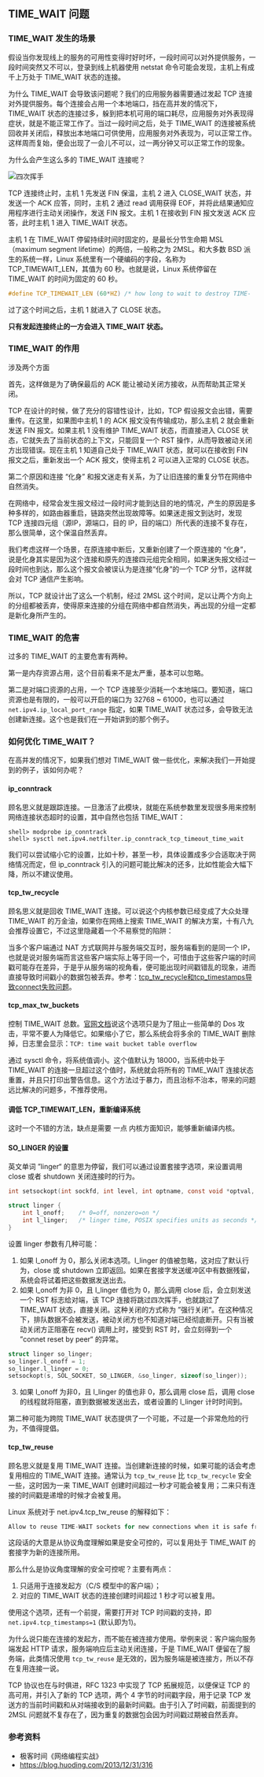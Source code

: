 ## TIME_WAIT 问题

### TIME_WAIT 发生的场景

假设当你发现线上的服务的可用性变得时好时坏，一段时间可以对外提供服务，一段时间突然又不可以，登录到线上机器使用 netstat 命令可能会发现，主机上有成千上万处于 TIME_WAIT 状态的连接。

为什么 TIME_WAIT 会导致该问题呢？我们的应用服务器需要通过发起 TCP 连接对外提供服务。每个连接会占用一个本地端口，挡在高并发的情况下，TIME_WAIT 状态的连接过多，躲到把本机可用的端口耗尽，应用服务对外表现得症状，就是不能正常工作了。当过一段时间之后，处于 TIME_WAIT 的连接被系统回收并关闭后，释放出本地端口可供使用，应用服务对外表现为，可以正常工作。这样周而复始，便会出现了一会儿不可以，过一两分钟又可以正常工作的现象。

为什么会产生这么多的 TIME_WAIT 连接呢？

![四次挥手](image/四次挥手.png)

TCP 连接终止时，主机 1 先发送 FIN 保温，主机 2 进入 CLOSE_WAIT 状态，并发送一个 ACK 应答，同时，主机 2 通过 read 调用获得 EOF，并将此结果通知应用程序进行主动关闭操作，发送 FIN 报文。主机 1 在接收到 FIN 报文发送 ACK 应答，此时主机 1 进入 TIME_WAIT 状态。

主机 1 在 TIME_WAIT 停留持续时间时固定的，是最长分节生命期 MSL（maximum segment lifetime）的两倍，一般称之为 2MSL。和大多数 BSD 派生的系统一样，Linux 系统里有一个硬编码的字段，名称为 TCP_TIMEWAIT_LEN，其值为 60 秒。也就是说，Linux 系统停留在 TIME_WAIT 的时间为固定的 60 秒。

```c
#define TCP_TIMEWAIT_LEN (60*HZ) /* how long to wait to destroy TIME-        WAIT state, about 60 seconds	*/
```

过了这个时间之后，主机 1 就进入了 CLOSE 状态。

**只有发起连接终止的一方会进入 TIME_WAIT 状态。**

### TIME_WAIT 的作用

涉及两个方面

首先，这样做是为了确保最后的 ACK 能让被动关闭方接收，从而帮助其正常关闭。

TCP 在设计的时候，做了充分的容错性设计，比如，TCP 假设报文会出错，需要重传。在这里，如果图中主机 1 的 ACK 报文没有传输成功，那么主机 2 就会重新发送 FIN 报文。如果主机 1 没有维护 TIME_WAIT 状态，而直接进入 CLOSE 状态，它就失去了当前状态的上下文，只能回复一个 RST 操作，从而导致被动关闭方出现错误。现在主机 1 知道自己处于 TIME_WAIT 状态，就可以在接收到 FIN 报文之后，重新发出一个 ACK 报文，使得主机 2 可以进入正常的 CLOSE 状态。

第二个原因和连接 “化身” 和报文迷走有关系，为了让旧连接的重复分节在网络中自然消失。

在网络中，经常会发生报文经过一段时间才能到达目的地的情况，产生的原因是多种多样的，如路由器重启，链路突然出现故障等。如果迷走报文到达时，发现 TCP 连接四元组（源IP，源端口，目的 IP，目的端口）所代表的连接不复存在，那么很简单，这个保温自然丢弃。

我们考虑这样一个场景，在原连接中断后，又重新创建了一个原连接的 “化身”，说是化身其实是因为这个连接和原先的连接四元组完全相同，如果迷失报文经过一段时间也到达，那么这个报文会被误认为是连接“化身”的一个 TCP 分节，这样就会对 TCP 通信产生影响。

所以，TCP 就设计出了这么一个机制，经过 2MSL 这个时间，足以让两个方向上的分组都被丢弃，使得原来连接的分组在网络中都自然消失，再出现的分组一定都是新化身所产生的。

### TIME_WAIT 的危害

过多的 TIME_WAIT 的主要危害有两种。

第一是内存资源占用，这个目前看来不是太严重，基本可以忽略。

第二是对端口资源的占用，一个 TCP 连接至少消耗一个本地端口。要知道，端口资源也是有限的，一般可以开启的端口为 32768 ~ 61000，也可以通过 `net.ipv4.ip_local_port_range` 指定，如果 TIME_WAIT 状态过多，会导致无法创建新连接。这个也是我们在一开始讲到的那个例子。

### 如何优化 TIME_WAIT？ 

在高并发的情况下，如果我们想对 TIME_WAIT 做一些优化，来解决我们一开始提到的例子，该如何办呢？

#### ip_conntrack

顾名思义就是跟踪连接。一旦激活了此模块，就能在系统参数里发现很多用来控制网络连接状态超时的设置，其中自然也包括 TIME_WAIT：

```shell
shell> modprobe ip_conntrack
shell> sysctl net.ipv4.netfilter.ip_conntrack_tcp_timeout_time_wait
```

我们可以尝试缩小它的设置，比如十秒，甚至一秒，具体设置成多少合适取决于网络情况而定，但 ip_conntrack 引入的问题可能比解决的还多，比如性能会大幅下降，所以不建议使用。

#### tcp_tw_recycle

顾名思义就是回收 TIME_WAIT 连接。可以说这个内核参数已经变成了大众处理 TIME_WAIT 的万金油，如果你在网络上搜索 TIME_WAIT 的解决方案，十有八九会推荐设置它，不过这里隐藏着一个不易察觉的陷阱：

当多个客户端通过 NAT 方式联网并与服务端交互时，服务端看到的是同一个 IP，也就是说对服务端而言这些客户端实际上等于同一个，可惜由于这些客户端的时间戳可能存在差异，于是乎从服务端的视角看，便可能出现时间戳错乱的现象，进而直接导致时间戳小的数据包被丢弃。参考：[tcp_tw_recycle和tcp_timestamps导致connect失败问题](http://blog.sina.com.cn/s/blog_781b0c850100znjd.html)。

#### tcp_max_tw_buckets

控制 TIME_WAIT 总数。[官网文档](https://www.kernel.org/doc/Documentation/networking/ip-sysctl.txt)说这个选项只是为了阻止一些简单的 Dos 攻击，平常不要人为降低它。如果缩小了它，那么系统会将多余的 TIME_WAIT 删除掉，日志里会显示：`TCP: time wait bucket table overflow`

通过 sysctl 命令，将系统值调小。这个值默认为 18000，当系统中处于 TIME_WAIT 的连接一旦超过这个值时，系统就会将所有的 TIME_WAIT 连接状态重置，并且只打印出警告信息。这个方法过于暴力，而且治标不治本，带来的问题远比解决的问题多，不推荐使用。

#### 调低 TCP_TIMEWAIT_LEN，重新编译系统

这时一个不错的方法，缺点是需要 一点 内核方面知识，能够重新编译内核。

#### SO_LINGER 的设置

英文单词 ”linger“ 的意思为停留，我们可以通过设置套接字选项，来设置调用 close 或者 shutdown 关闭连接时的行为。

```c
int setsockopt(int sockfd, int level, int optname, const void *optval, socklent_t optlen);

struct linger {
    int l_onoff;    /* 0=off, nonzero=on */
    int l_linger;   /* linger time, POSIX specifies units as seconds */
}
```

设置 linger 参数有几种可能：

1. 如果 l_onoff 为 0，那么关闭本选项。l_linger 的值被忽略，这对应了默认行为，close 或 shutdown 立即返回。如果在套接字发送缓冲区中有数据残留，系统会将试着把这些数据发送出去。
2. 如果 l_onoff 为非 0，且 l_linger 值也为 0，那么调用 close 后，会立刻发送一个 RST 标志给对端，该 TCP 连接将跳过四次挥手，也就跳过了 TIME_WAIT 状态，直接关闭。这种关闭的方式称为 ”强行关闭“。在这种情况下，排队数据不会被发送，被动关闭方也不知道对端已经彻底断开。只有当被动关闭方正阻塞在 recv() 调用上时，接受到 RST 时，会立刻得到一个 ”connet reset by peer“ 的异常。

```c
struct linger so_linger;
so_linger.l_onoff = 1;
so_linger.l_linger = 0;
setsockopt(s, SOL_SOCKET, SO_LINGER, &so_linger, sizeof(so_linger));
```

3. 如果 l_onoff 为非0，且 l_linger 的值也非 0，那么调用 close 后，调用 close 的线程就将阻塞，直到数据被发送出去，或者设置的 l_linger 计时时间到。

第二种可能为跨院 TIME_WAIT 状态提供了一个可能，不过是一个非常危险的行为，不值得提倡。

#### tcp_tw_reuse

顾名思义就是复用 TIME_WAIT 连接。当创建新连接的时候，如果可能的话会考虑复用相应的 TIME_WAIT 连接。通常认为 `tcp_tw_reuse` 比 `tcp_tw_recycle` 安全一些，这时因为一来 TIME_WAIT 创建时间超过一秒才可能会被复用；二来只有连接的时间戳是递增的时候才会被复用。

Linux 系统对于 net.ipv4.tcp_tw_reuse 的解释如下：

```c
Allow to reuse TIME-WAIT sockets for new connections when it is safe from protocol viewpoint. Default value is 0.It should not be changed without advice/request of technical experts.
```

这段话的大意是从协议角度理解如果是安全可控的，可以复用处于 TIME_WAIT 的套接字为新的连接所用。

那么什么是协议角度理解的安全可控呢？主要有两点：

1. 只适用于连接发起方（C/S 模型中的客户端）；
2. 对应的 TIME_WAIT 状态的连接创建时间超过 1 秒才可以被复用。

使用这个选项，还有一个前提，需要打开对 TCP 时间戳的支持，即 `net.ipv4.tcp_timestamps=1` (默认即为1)。

为什么说只能在连接的发起方，而不能在被连接方使用。举例来说：客户端向服务端发起 HTTP 请求，服务端响应后主动关闭连接，于是 TIME_WAIT 便留在了服务端，此类情况使用 `tcp_tw_reuse` 是无效的，因为服务端是被连接方，所以不存在复用连接一说。

TCP 协议也在与时俱进，RFC 1323 中实现了 TCP 拓展规范，以便保证 TCP 的高可用，并引入了新的 TCP 选项，两个 4 字节的时间戳字段，用于记录 TCP 发送方的当前时间戳和从对端接收到的最新时间戳。由于引入了时间戳，前面提到的 2MSL 问题就不复存在了，因为重复的数据包会因为时间戳过期被自然丢弃。





### 参考资料

- 极客时间《网络编程实战》
- https://blog.huoding.com/2013/12/31/316